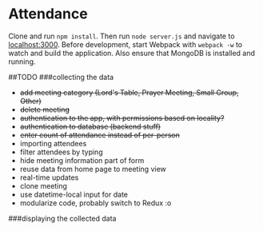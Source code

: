 # Attendance

Clone and run `npm install`. Then run `node server.js` and navigate to 
[localhost:3000](http://localhost:3000). Before development, start Webpack with `webpack -w` to watch
and build the application. Also ensure that MongoDB is installed and running.

##TODO
###collecting the data
* ~~add meeting category (Lord's Table, Prayer Meeting, Small Group, Other)~~
* ~~delete meeting~~
* ~~authentication to the app, with permissions based on locality?~~
* ~~authentication to database (backend stuff)~~
* ~~enter count of attendance instead of per-person~~
* importing attendees
* filter attendees by typing
* hide meeting information part of form
* reuse data from home page to meeting view
* real-time updates
* clone meeting
* use datetime-local input for date
* modularize code, probably switch to Redux :o

###displaying the collected data
